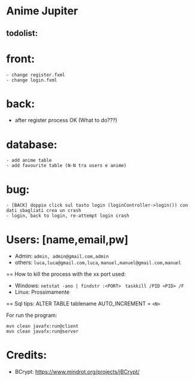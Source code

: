 # Anime Jupiter

## todolist:
# front:
    - change register.fxml
    - change login.fxml

# back:
   - after register process OK (What to do???)

# database:
    - add anime table
    - add favourite table (N-N tra users e anime)


# bug:
    - [BACK] doppio click sul tasto login (loginController->login()) con dati sbagliati crea un crash
    - login, back to login, re-attempt login crash


# Users: [name,email,pw]
- Admin: `admin, admin@gmail.com,admin`
- others: `luca,luca@gmail.com,luca`,
         `manuel,manuel@gmail.com,manuel`


== How to kill the process with the xx port used:
- Windows: 
`netstat -ano | findstr :<PORT> `
`taskkill /PID <PID> /F`
- Linux: Prossimamente

== Sql tips:
ALTER TABLE tablename AUTO_INCREMENT = `<N>`


For run the program: 
```
mvn clean javafx:run@client 
mvn clean javafx:run@server
```

# Credits:
- BCrypt: https://www.mindrot.org/projects/jBCrypt/

